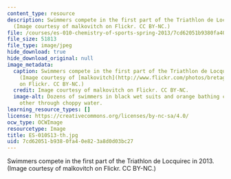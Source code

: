 ```yaml
---
content_type: resource
description: Swimmers compete in the first part of the Triathlon de Locquirec in 2013.
  (Image courtesy of malkovitch on Flickr. CC BY-NC.)
file: /courses/es-010-chemistry-of-sports-spring-2013/7cd62051b9380fa40e823a8d0d03bc27_ES-010S13-th.jpg
file_size: 51813
file_type: image/jpeg
hide_download: true
hide_download_original: null
image_metadata:
  caption: Swimmers compete in the first part of the Triathlon de Locquirec in 2013.
    (Image courtesy of [malkovitch](http://www.flickr.com/photos/bretagne-balades/10002468696)
    on Flickr. CC BY-NC.)
  credit: Image courtesy of malkovitch on Flickr. CC BY-NC.
  image-alt: Dozens of swimmers in black wet suits and orange bathing caps race each
    other through choppy water.
learning_resource_types: []
license: https://creativecommons.org/licenses/by-nc-sa/4.0/
ocw_type: OCWImage
resourcetype: Image
title: ES-010S13-th.jpg
uid: 7cd62051-b938-0fa4-0e82-3a8d0d03bc27
---
```

Swimmers compete in the first part of the Triathlon de Locquirec in 2013. (Image courtesy of malkovitch on Flickr. CC BY-NC.)